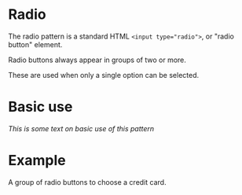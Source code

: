 # Radio

The radio pattern is a standard HTML `<input type="radio">`, or "radio button" element.

Radio buttons always appear in groups of two or more. 

These are used when only a single option can be selected.

# Basic use

*This is some text on basic use of this pattern*

# Example

A group of radio buttons to choose a credit card. 

```html

```
